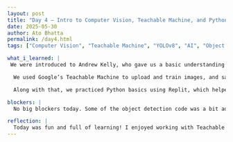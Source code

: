 ```yaml
---
layout: post
title: "Day 4 – Intro to Computer Vision, Teachable Machine, and Python Practice"
date: 2025-05-30
author: Ato Bhatta
permalink: /day4.html
tags: ["Computer Vision", "Teachable Machine", "YOLOv8", "AI", "Object Detection", "Python", "Replit", "Fun Activity"]

what_i_learned: |
 We were introduced to Andrew Kelly, who gave us a basic understanding of computer vision—its types, how it works, and real-world examples. He explained how AI can be trained to recognize and understand images.

  We used Google’s Teachable Machine to upload and train images, and saw how it classifies photos. We also explored YOLOv8, where we ran code to detect objects in both images and videos.

  Along with that, we practiced Python basics using Replit, which helped us get more comfortable with coding. Also, we played a fun puzzle game as a team-building activity.

blockers: |
  No big blockers today. Some of the object detection code was a bit advanced, so I plan to review it again later.

reflection: |
  Today was fun and full of learning! I enjoyed working with Teachable Machine and YOLOv8. Practicing Python on Replit made things clearer, and the puzzle game was a great way to end the day.
---
```



